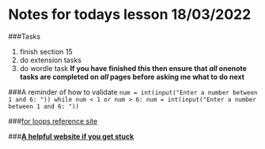 # Notes for todays lesson 18/03/2022

###Tasks
1. finish section 15
2. do extension tasks
3. do wordle task
**If you have finished this then ensure that *all* onenote tasks are completed on *all* pages before asking me what to do next**

###A reminder of how to validate
`num = int(input("Enter a number between 1 and 6: "))
while num < 1 or num > 6:
  num = int(input("Enter a number between 1 and 6: "))`
  
###[for loops reference site](https://www.w3schools.com/python/python_for_loops.asp)

###**[A helpful website if you get stuck](https://www.w3schools.com/python/python_reference.asp)**
